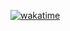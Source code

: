 
[![wakatime](https://wakatime.com/badge/user/e53c371a-5abe-4b13-8921-a67bdebfb624/project/a2bf2276-d6ef-4d71-bd8a-571ab533ee89.svg)](https://wakatime.com/badge/user/e53c371a-5abe-4b13-8921-a67bdebfb624/project/a2bf2276-d6ef-4d71-bd8a-571ab533ee89)
